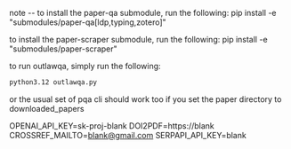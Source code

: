 note -- to install the paper-qa submodule, run the following:
pip install -e "submodules/paper-qa[ldp,typing,zotero]"

to install the paper-scraper submodule, run the following:
pip install -e "submodules/paper-scraper"

to run outlawqa, simply run the following:

```bash
python3.12 outlawqa.py
```

or the usual set of pqa cli should work too if you set the paper directory to downloaded_papers

OPENAI_API_KEY=sk-proj-blank
DOI2PDF=https://blank
CROSSREF_MAILTO=blank@gmail.com
SERPAPI_API_KEY=blank
